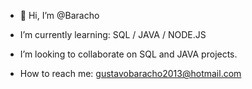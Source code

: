 - 👋 Hi, I’m @Baracho

-  I’m currently learning: SQL / JAVA / NODE.JS
-  I’m looking to collaborate on SQL and JAVA projects.
-  How to reach me: gustavobaracho2013@hotmail.com
